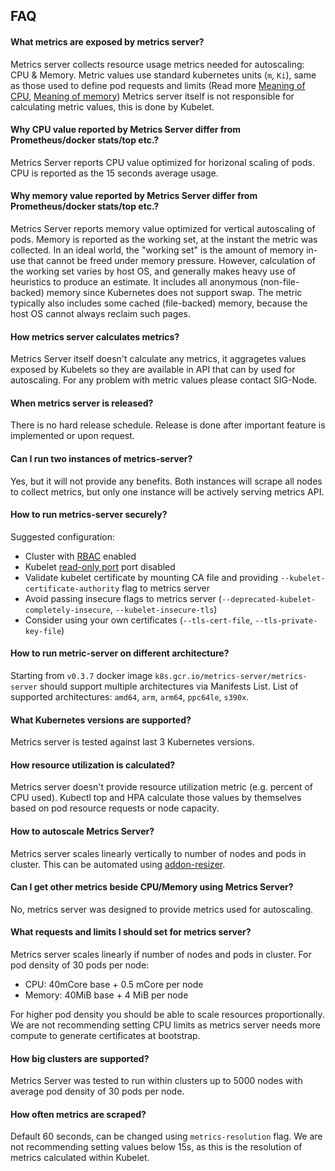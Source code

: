 ## FAQ

#### What metrics are exposed by metrics server?

Metrics server collects resource usage metrics needed for autoscaling: CPU & Memory.
Metric values use standard kubernetes units (`m`, `Ki`), same as those used to
define pod requests and limits (Read more [Meaning of CPU], [Meaning of memory])
Metrics server itself is not responsible for calculating metric values, this is done by Kubelet.

#### Why CPU value reported by Metrics Server differ from Prometheus/docker stats/top etc.?

Metrics Server reports CPU value optimized for horizonal scaling of pods.
CPU is reported as the 15 seconds average usage.

#### Why memory value reported by Metrics Server differ from Prometheus/docker stats/top etc.?

Metrics Server reports memory value optimized for vertical autoscaling of pods.
Memory is reported as the working set, at the instant the metric was collected.
In an ideal world, the "working set" is the amount of memory in-use that cannot be freed under memory pressure.
However, calculation of the working set varies by host OS, and generally makes heavy use of heuristics to produce an estimate.
It includes all anonymous (non-file-backed) memory since Kubernetes does not support swap.
The metric typically also includes some cached (file-backed) memory, because the host OS cannot always reclaim such pages.

#### How metrics server calculates metrics?

Metrics Server itself doesn't calculate any metrics, it aggragetes values exposed by Kubelets so they are available in
API that can by used for autoscaling. For any problem with metric values please contact SIG-Node.

#### When metrics server is released?

There is no hard release schedule. Release is done after important feature is implemented or upon request.

#### Can I run two instances of metrics-server?

Yes, but it will not provide any benefits. Both instances will scrape all nodes to collect metrics, but only one instance will be actively serving metrics API.

#### How to run metrics-server securely?

Suggested configuration:
* Cluster with [RBAC] enabled
* Kubelet [read-only port] port disabled
* Validate kubelet certificate by mounting CA file and providing `--kubelet-certificate-authority` flag to metrics server
* Avoid passing insecure flags to metrics server (`--deprecated-kubelet-completely-insecure`, `--kubelet-insecure-tls`)
* Consider using your own certificates (`--tls-cert-file`, `--tls-private-key-file`)

#### How to run metric-server on different architecture?

Starting from `v0.3.7` docker image `k8s.gcr.io/metrics-server/metrics-server` should support multiple architectures via Manifests List.
List of supported architectures: `amd64`, `arm`, `arm64`, `ppc64le`, `s390x`.

#### What Kubernetes versions are supported?

Metrics server is tested against last 3 Kubernetes versions.

#### How resource utilization is calculated?

Metrics server doesn't provide resource utilization metric (e.g. percent of CPU used).
Kubectl top and HPA calculate those values by themselves based on pod resource requests or node capacity.

#### How to autoscale Metrics Server?

Metrics server scales linearly vertically to number of nodes and pods in cluster. This can be automated using [addon-resizer].

#### Can I get other metrics beside CPU/Memory using Metrics Server?

No, metrics server was designed to provide metrics used for autoscaling.

#### What requests and limits I should set for metrics server?

Metrics server scales linearly if number of nodes and pods in cluster. For pod density of 30 pods per node:

* CPU: 40mCore base + 0.5 mCore per node
* Memory: 40MiB base + 4 MiB per node

For higher pod density you should be able to scale resources proportionally.
We are not recommending setting CPU limits as metrics server needs more compute to generate certificates at bootstrap.

#### How big clusters are supported?

Metrics Server was tested to run within clusters up to 5000 nodes with average pod density of 30 pods per node.

#### How often metrics are scraped?

Default 60 seconds, can be changed using `metrics-resolution` flag. We are not recommending setting values below 15s, as this is the resolution of metrics calculated within Kubelet.

[Meaning of CPU]: https://kubernetes.io/docs/concepts/configuration/manage-compute-resources-container/#meaning-of-cpu
[Meaning of memory]: https://kubernetes.io/docs/concepts/configuration/manage-compute-resources-container/#meaning-of-memory
[RBAC]: https://kubernetes.io/docs/reference/access-authn-authz/rbac/
[read-only port]: https://kubernetes.io/docs/reference/command-line-tools-reference/kubelet/#options
[addon-resizer]: https://github.com/kubernetes/autoscaler/tree/master/addon-resizer
